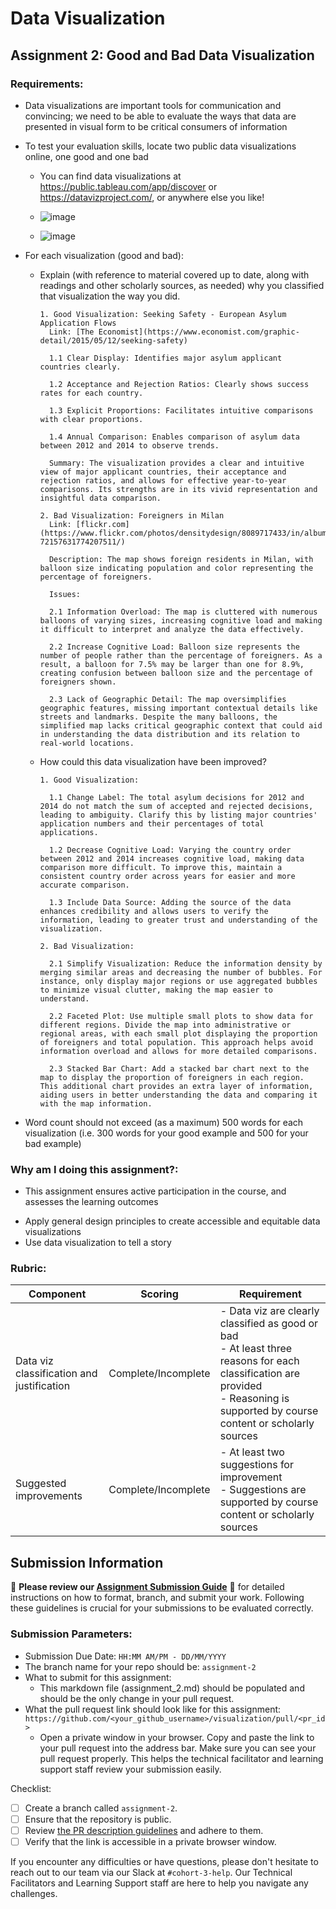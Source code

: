 # Data Visualization

## Assignment 2: Good and Bad Data Visualization

### Requirements:

- Data visualizations are important tools for communication and convincing; we need to be able to evaluate the ways that data are presented in visual form to be critical consumers of information 
- To test your evaluation skills, locate two public data visualizations online, one good and one bad  
    - You can find data visualizations at https://public.tableau.com/app/discover or https://datavizproject.com/, or anywhere else you like!

    - ![image](./Seeking_Safety_-_European_Asylum_Application_Flows.png)
    - ![image](./Foreigners_in_Milan.jpg)
    
- For each visualization (good and bad):  
    - Explain (with reference to material covered up to date, along with readings and other scholarly sources, as needed) why you classified that visualization the way you did.
      ```
      1. Good Visualization: Seeking Safety - European Asylum Application Flows
        Link: [The Economist](https://www.economist.com/graphic-detail/2015/05/12/seeking-safety)

        1.1 Clear Display: Identifies major asylum applicant countries clearly.

        1.2 Acceptance and Rejection Ratios: Clearly shows success rates for each country.

        1.3 Explicit Proportions: Facilitates intuitive comparisons with clear proportions.
        
        1.4 Annual Comparison: Enables comparison of asylum data between 2012 and 2014 to observe trends.
        
        Summary: The visualization provides a clear and intuitive view of major applicant countries, their acceptance and rejection ratios, and allows for effective year-to-year comparisons. Its strengths are in its vivid representation and insightful data comparison.

      2. Bad Visualization: Foreigners in Milan
        Link: [flickr.com](https://www.flickr.com/photos/densitydesign/8089717433/in/album-72157631774207511/)

        Description: The map shows foreign residents in Milan, with balloon size indicating population and color representing the percentage of foreigners.

        Issues:

        2.1 Information Overload: The map is cluttered with numerous balloons of varying sizes, increasing cognitive load and making it difficult to interpret and analyze the data effectively.

        2.2 Increase Cognitive Load: Balloon size represents the number of people rather than the percentage of foreigners. As a result, a balloon for 7.5% may be larger than one for 8.9%, creating confusion between balloon size and the percentage of foreigners shown.

        2.3 Lack of Geographic Detail: The map oversimplifies geographic features, missing important contextual details like streets and landmarks. Despite the many balloons, the simplified map lacks critical geographic context that could aid in understanding the data distribution and its relation to real-world locations.

      ```
    - How could this data visualization have been improved?  
      ```
      1. Good Visualization:

        1.1 Change Label: The total asylum decisions for 2012 and 2014 do not match the sum of accepted and rejected decisions, leading to ambiguity. Clarify this by listing major countries' application numbers and their percentages of total applications.

        1.2 Decrease Cognitive Load: Varying the country order between 2012 and 2014 increases cognitive load, making data comparison more difficult. To improve this, maintain a consistent country order across years for easier and more accurate comparison.

        1.3 Include Data Source: Adding the source of the data enhances credibility and allows users to verify the information, leading to greater trust and understanding of the visualization.

      2. Bad Visualization:

        2.1 Simplify Visualization: Reduce the information density by merging similar areas and decreasing the number of bubbles. For instance, only display major regions or use aggregated bubbles to minimize visual clutter, making the map easier to understand.

        2.2 Faceted Plot: Use multiple small plots to show data for different regions. Divide the map into administrative or regional areas, with each small plot displaying the proportion of foreigners and total population. This approach helps avoid information overload and allows for more detailed comparisons.

        2.3 Stacked Bar Chart: Add a stacked bar chart next to the map to display the proportion of foreigners in each region. This additional chart provides an extra layer of information, aiding users in better understanding the data and comparing it with the map information.
      
      ```

- Word count should not exceed (as a maximum) 500 words for each visualization (i.e. 
300 words for your good example and 500 for your bad example)

### Why am I doing this assignment?:

- This assignment ensures active participation in the course, and assesses the learning outcomes
* Apply general design principles to create accessible and equitable data visualizations
* Use data visualization to tell a story

### Rubric:

| Component               | Scoring   | Requirement                                                 |
|-------------------------|-----------|-------------------------------------------------------------|
| Data viz classification and justification | Complete/Incomplete | - Data viz are clearly classified as good or bad<br />- At least three reasons for each classification are provided<br />- Reasoning is supported by course content or scholarly sources |
| Suggested improvements  | Complete/Incomplete | - At least two suggestions for improvement<br />- Suggestions are supported by course content or scholarly sources |

## Submission Information

🚨 **Please review our [Assignment Submission Guide](https://github.com/UofT-DSI/onboarding/blob/main/onboarding_documents/submissions.md)** 🚨 for detailed instructions on how to format, branch, and submit your work. Following these guidelines is crucial for your submissions to be evaluated correctly.

### Submission Parameters:
* Submission Due Date: `HH:MM AM/PM - DD/MM/YYYY`
* The branch name for your repo should be: `assignment-2`
* What to submit for this assignment:
    * This markdown file (assignment_2.md) should be populated and should be the only change in your pull request.
* What the pull request link should look like for this assignment: `https://github.com/<your_github_username>/visualization/pull/<pr_id>`
    * Open a private window in your browser. Copy and paste the link to your pull request into the address bar. Make sure you can see your pull request properly. This helps the technical facilitator and learning support staff review your submission easily.

Checklist:
- [ ] Create a branch called `assignment-2`.
- [ ] Ensure that the repository is public.
- [ ] Review [the PR description guidelines](https://github.com/UofT-DSI/onboarding/blob/main/onboarding_documents/submissions.md#guidelines-for-pull-request-descriptions) and adhere to them.
- [ ] Verify that the link is accessible in a private browser window.

If you encounter any difficulties or have questions, please don't hesitate to reach out to our team via our Slack at `#cohort-3-help`. Our Technical Facilitators and Learning Support staff are here to help you navigate any challenges.
